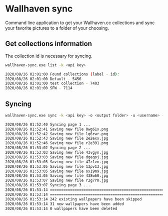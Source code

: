 # Wallhaven sync

Command line application to get your Wallhaven.cc collections and sync your favorite pictures to a folder of your choosing.

## Get collections information
The collection id is necessary for syncing.

```bash
wallhaven-sync.exe list -k <api key>
```

```bash
2020/08/26 02:01:00 Found collections (label - id):
2020/08/26 02:01:00 Default - 5456
2020/08/26 02:01:00 test collection - 7403
2020/08/26 02:01:00 SFW - 7114
```

## Syncing

``` bash
wallhaven-sync.exe sync -k <api key> -o <output folder> -u <username> -c <collection id>
```

``` bash
2020/08/26 01:52:40 Syncing page 1 ...
2020/08/26 01:52:41 Saving new file 0wg61x.png
2020/08/26 01:52:42 Saving new file lq6rwr.png
2020/08/26 01:52:43 Saving new file 2e2exx.jpg
2020/08/26 01:52:46 Saving new file r2e391.png
2020/08/26 01:53:02 Syncing page 2 ...
2020/08/26 01:53:03 Saving new file 43vgyn.jpg
2020/08/26 01:53:03 Saving new file dgeqoj.jpg
2020/08/26 01:53:05 Saving new file 47z1vn.jpg
2020/08/26 01:53:05 Saving new file 13pv13.jpg
2020/08/26 01:53:05 Saving new file ox19m9.jpg
2020/08/26 01:53:05 Saving new file 438w60.jpg
2020/08/26 01:53:07 Saving new file r2g7rm.jpg
2020/08/26 01:53:07 Syncing page 3 ...
2020/08/26 01:53:14 ========================================================
2020/08/26 01:53:14 ========================================================
2020/08/26 01:53:14 242 existing wallpapers have been skipped
2020/08/26 01:53:14 31 new wallpapers have been added
2020/08/26 01:53:14 0 wallpapers have been deleted
```

